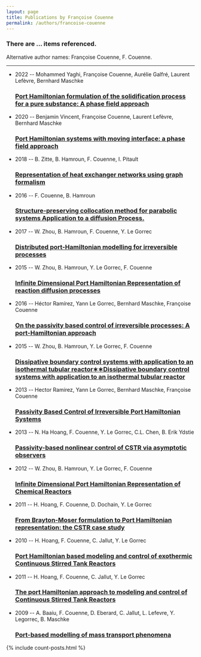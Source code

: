 ```yaml
---
layout: page
title: Publications by Françoise Couenne
permalink: /authors/francoise-couenne
---
```


<h3 id="number-posts">There are ... items referenced.</h3>
<p id='info-authors'>Alternative author names: Françoise Couenne, F. Couenne.</p>
<hr />
<ul class="post-list">
<li><span class='post-meta'>2022 -- Mohammed Yaghi, Françoise Couenne, Aurélie Galfré, Laurent Lefèvre, Bernhard Maschke</span><h3><a class='post-link' href="{{ site.baseurl }}/port-hamiltonian-formulation-of-the-solidification-process-for-a-pure-substance-a-phase-field-approach">Port Hamiltonian formulation of the solidification process for a pure substance: A phase field approach</a></h3></li>
<li><span class='post-meta'>2020 -- Benjamin Vincent, Françoise Couenne, Laurent Lefèvre, Bernhard Maschke</span><h3><a class='post-link' href="{{ site.baseurl }}/port-hamiltonian-systems-with-moving-interface-a-phase-field-approach">Port Hamiltonian systems with moving interface: a phase field approach</a></h3></li>
<li><span class='post-meta'>2018 -- B. Zitte, B. Hamroun, F. Couenne, I. Pitault</span><h3><a class='post-link' href="{{ site.baseurl }}/representation-of-heat-exchanger-networks-using-graph-formalism">Representation of heat exchanger networks using graph formalism</a></h3></li>
<li><span class='post-meta'>2016 -- F. Couenne, B. Hamroun</span><h3><a class='post-link' href="{{ site.baseurl }}/structure-preserving-collocation-method-for-parabolic-systems-application-to-a-diffusion-process">Structure-preserving collocation method for parabolic systems Application to a diffusion Process.</a></h3></li>
<li><span class='post-meta'>2017 -- W. Zhou, B. Hamroun, F. Couenne, Y. Le Gorrec</span><h3><a class='post-link' href="{{ site.baseurl }}/distributed-port-hamiltonian-modelling-for-irreversible-processes">Distributed port-Hamiltonian modelling for irreversible processes</a></h3></li>
<li><span class='post-meta'>2015 -- W. Zhou, B. Hamroun, Y. Le Gorrec, F. Couenne</span><h3><a class='post-link' href="{{ site.baseurl }}/infinite-dimensional-port-hamiltonian-representation-of-reaction-diffusion-processes">Infinite Dimensional Port Hamiltonian Representation of reaction diffusion processes</a></h3></li>
<li><span class='post-meta'>2016 -- Héctor Ramírez, Yann Le Gorrec, Bernhard Maschke, Françoise Couenne</span><h3><a class='post-link' href="{{ site.baseurl }}/on-the-passivity-based-control-of-irreversible-processes-a-port-hamiltonian-approach">On the passivity based control of irreversible processes: A port-Hamiltonian approach</a></h3></li>
<li><span class='post-meta'>2015 -- W. Zhou, B. Hamroun, Y. Le Gorrec, F. Couenne</span><h3><a class='post-link' href="{{ site.baseurl }}/dissipative-boundary-control-systems-with-application-to-an-isothermal-tubular-reactor-dissipative-boundary-control-systems-with-application-to-an-isothermal-tubular-reactor">Dissipative boundary control systems with application to an isothermal tubular reactor∗∗Dissipative boundary control systems with application to an isothermal tubular reactor</a></h3></li>
<li><span class='post-meta'>2013 -- Hector Ramirez, Yann Le Gorrec, Bernhard Maschke, Françoise Couenne</span><h3><a class='post-link' href="{{ site.baseurl }}/passivity-based-control-of-irreversible-port-hamiltonian-systems">Passivity Based Control of Irreversible Port Hamiltonian Systems</a></h3></li>
<li><span class='post-meta'>2013 -- N. Ha Hoang, F. Couenne, Y. Le Gorrec, C.L. Chen, B. Erik Ydstie</span><h3><a class='post-link' href="{{ site.baseurl }}/passivity-based-nonlinear-control-of-cstr-via-asymptotic-observers">Passivity-based nonlinear control of CSTR via asymptotic observers</a></h3></li>
<li><span class='post-meta'>2012 -- W. Zhou, B. Hamroun, Y. Le Gorrec, F. Couenne</span><h3><a class='post-link' href="{{ site.baseurl }}/infinite-dimensional-port-hamiltonian-representation-of-chemical-reactors">Infinite Dimensional Port Hamiltonian Representation of Chemical Reactors</a></h3></li>
<li><span class='post-meta'>2011 -- H. Hoang, F. Couenne, D. Dochain, Y. Le Gorrec</span><h3><a class='post-link' href="{{ site.baseurl }}/from-brayton-moser-formulation-to-port-hamiltonian-representation-the-cstr-case-study">From Brayton-Moser formulation to Port Hamiltonian representation: the CSTR case study</a></h3></li>
<li><span class='post-meta'>2010 -- H. Hoang, F. Couenne, C. Jallut, Y. Le Gorrec</span><h3><a class='post-link' href="{{ site.baseurl }}/port-hamiltonian-based-modeling-and-control-of-exothermic-continuous-stirred-tank-reactors">Port Hamiltonian based modeling and control of exothermic Continuous Stirred Tank Reactors</a></h3></li>
<li><span class='post-meta'>2011 -- H. Hoang, F. Couenne, C. Jallut, Y. Le Gorrec</span><h3><a class='post-link' href="{{ site.baseurl }}/the-port-hamiltonian-approach-to-modeling-and-control-of-continuous-stirred-tank-reactors">The port Hamiltonian approach to modeling and control of Continuous Stirred Tank Reactors</a></h3></li>
<li><span class='post-meta'>2009 -- A. Baaiu, F. Couenne, D. Eberard, C. Jallut, L. Lefevre, Y. Legorrec, B. Maschke</span><h3><a class='post-link' href="{{ site.baseurl }}/port-based-modelling-of-mass-transport-phenomena">Port-based modelling of mass transport phenomena</a></h3></li>

</ul>
{% include count-posts.html %}
